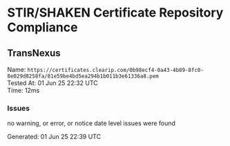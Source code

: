 # STIR/SHAKEN Certificate Repository Compliance

## TransNexus

Name: `https://certificates.clearip.com/0b98ecf4-0a43-4b89-8fc0-8e029d8258fa/81e59be4bd5ea294b1b011b3e61336a8.pem`\
Tested At: 01 Jun 25 22:32 UTC\
Time: 12ms

### Issues

no warning, or error, or notice date level issues were found

Generated: 01 Jun 25 22:39 UTC